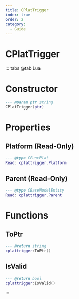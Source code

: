 ```yaml
---
title: CPlatTrigger
index: true
order: 2
category:
  - Guide
---
```


# CPlatTrigger

::: tabs
@tab Lua
# Constructor
```lua
--- @param ptr string
CPlatTrigger(ptr)
```
# Properties
## Platform (Read-Only)
```lua
--- @type CFuncPlat
Read: cplattrigger.Platform
```
## Parent (Read-Only)
```lua
--- @type CBaseModelEntity
Read: cplattrigger.Parent
```
# Functions
## ToPtr
```lua
--- @return string
cplattrigger:ToPtr()
```
## IsValid
```lua
--- @return bool
cplattrigger:IsValid()
```

:::